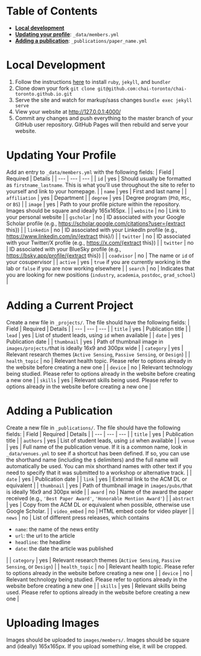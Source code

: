 # Table of Contents
- **[Local development](#local-development)**
- **[Updating your profile](#updating-your-profile)**: `_data/members.yml`
- **[Adding a publication](#adding-a-publication)**: `_publications/paper_name.yml`

# Local Development
1. Follow the instructions [here](https://jekyllrb.com/docs/installation/) to install `ruby`, `jekyll`, and `bundler`
2. Clone down your fork `git clone git@github.com:chai-toronto/chai-toronto.github.io.git`
3. Serve the site and watch for markup/sass changes `bundle exec jekyll serve`
4. View your website at http://127.0.0.1:4000/
5. Commit any changes and push everything to the master branch of your GitHub user repository. GitHub Pages will then rebuild and serve your website.

# Updating Your Profile
Add an entry to `_data/members.yml` with the following fields:
| Field | Required | Details |
| --- | --- | --- |
| `id` | yes | Should usually be formatted as `firstname_lastname`. This is what you'll use throughout the site to refer to yourself and link to your homepage. |
| `name` | yes | First and last name | 
| `affiliation` | yes | Department |
| `degree` | yes | Degree program (`PhD`, `MSc`, or `BS`) |
| `image` | yes | Path to your profile picture within the repository. Images should be square and ideally 165x165px. |
| `website` | no | Link to your personal website |
| `gscholar` | no | ID associated with your Google Scholar profile (e.g., https://scholar.google.com/citations?user={extract this}) |
| `linkedin` | no | ID associated with your LinkedIn profile (e.g., https://www.linkedin.com/in/{extract this}/) |
| `twitter` | no | ID associated with your Twitter/X profile (e.g., https://x.com/{extract this}) |
| `twitter` | no | ID associated with your BlueSky profile (e.g., https://bsky.app/profile/{extract this}) |
| `coadvisor` | no | The name or `id` of your cosupervisor |
| `active` | yes | `true` if you are currently working in the lab or `false` if you are now working elsewhere |
| `search` | no | Indicates that you are looking for new positions (`industry`, `academia`, `postdoc`, `grad_school`) |

# Adding a Current Project
Create a new file in `_projects/`. The file should have the following fields:
| Field | Required | Details |
| --- | --- | --- |
| `title` | yes | Publication title |
| `lead` | yes | List of student leads, using `id` when available |
| `date` | yes | Publication date |
| `thumbnail` | yes | Path of thumbnail image in `images/projects/`that is ideally 16x9 and 300px wide |
| `category` | yes | Relevant research themes (`Active Sensing`, `Passive Sensing`, or `Design`) |
| `health_topic` | no | Relevant health topic. Please refer to options already in the website before creating a new one |
| `device` | no | Relevant technology being studied. Please refer to options already in the website before creating a new one |
| `skills` | yes | Relevant skills being used. Please refer to options already in the website before creating a new one |

# Adding a Publication
Create a new file in `_publications/`. The file should have the following fields:
| Field | Required | Details |
| --- | --- | --- |
| `title` | yes | Publication title |
| `authors` | yes | List of student leads, using `id` when available |
| `venue` | yes | Full name of the publication venue. If it is a common name, look in `_data/venues.yml` to see if a shortcut has been defined. If so, you can use the shorthand name (including the `$` delimiters) and the full name will automatically be used. You can mix shorthand names with other text if you need to specify that it was submitted to a workshop or alternative track. |
| `date` | yes | Publication date |
| `link` | yes | External link to the ACM DL or equivalent |
| `thumbnail` | yes | Path of thumbnail image in `images/pubs/`that is ideally 16x9 and 300px wide |
| `award` | no | Name of the award the paper received (e.g., `'Best Paper Award'`, `'Honorable Mention Award'`) |
| `abstract` | yes | Copy from the ACM DL or equivalent when possible, otherwise use Google Scholar. |
| `video_embed` | no | HTML embed code for video player |
| `news` | no | List of different press releases, which contains <ul><li>`name`: the name of the news entity</li><li>`url`: the url to the article</li><li>`headline`: the headline</li><li>`date`: the date the article was published</li></ul> |
| `category` | yes | Relevant research themes (`Active Sensing`, `Passive Sensing`, or `Design`) |
| `health_topic` | no | Relevant health topic. Please refer to options already in the website before creating a new one |
| `device` | no | Relevant technology being studied. Please refer to options already in the website before creating a new one |
| `skills` | yes | Relevant skills being used. Please refer to options already in the website before creating a new one |

# Uploading Images
Images should be uploaded to `images/members/`. Images should be square and (ideally) 165x165px. If you upload something else, it will be cropped.
